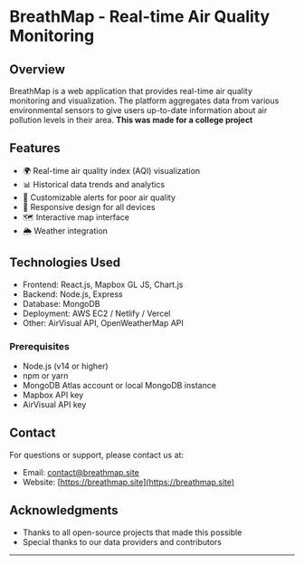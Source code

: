  # BreathMap - Real-time Air Quality Monitoring

## Overview

BreathMap is a web application that provides real-time air quality monitoring and visualization. The platform aggregates data from various environmental sensors to give users up-to-date information about air pollution levels in their area.
**This was made for a college project**
## Features

- 🌍 Real-time air quality index (AQI) visualization
- 📊 Historical data trends and analytics
- 🔔 Customizable alerts for poor air quality
- 📱 Responsive design for all devices
- 🗺️ Interactive map interface
- 🌦️ Weather integration

## Technologies Used

- Frontend: React.js, Mapbox GL JS, Chart.js
- Backend: Node.js, Express
- Database: MongoDB
- Deployment: AWS EC2 / Netlify / Vercel
- Other: AirVisual API, OpenWeatherMap API

### Prerequisites

- Node.js (v14 or higher)
- npm or yarn
- MongoDB Atlas account or local MongoDB instance
- Mapbox API key
- AirVisual API key

## Contact

For questions or support, please contact us at:
- Email: contact@breathmap.site
- Website: [https://breathmap.site](https://breathmap.site)

## Acknowledgments

- Thanks to all open-source projects that made this possible
- Special thanks to our data providers and contributors

---
